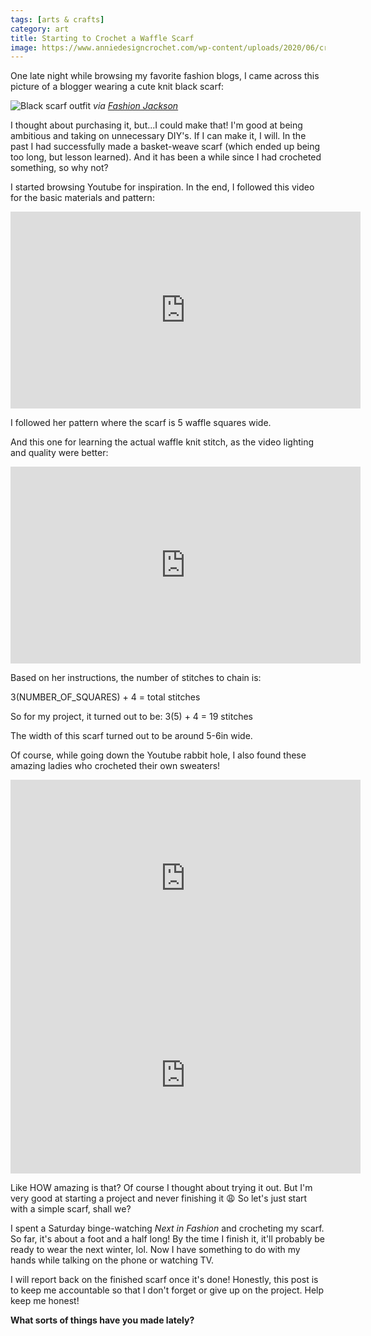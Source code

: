 ```yaml
---
tags: [arts & crafts]
category: art
title: Starting to Crochet a Waffle Scarf
image: https://www.anniedesigncrochet.com/wp-content/uploads/2020/06/crochet-waffle-stitch-sq.jpg
---
```


One late night while browsing my favorite fashion blogs, I came across this picture of a blogger wearing a cute knit black scarf:

![Black scarf outfit](https://fashionjackson.com/wp-content/uploads/2021/01/Amy-IG-5.jpg)
*via [Fashion Jackson](https://fashionjackson.com/outfit-inspiration/)*

I thought about purchasing it, but...I could make that! I'm good at being ambitious and taking on unnecessary DIY's. If I can make it, I will. In the past I had successfully made a basket-weave scarf (which ended up being too long, but lesson learned). And it has been a while since I had crocheted something, so why not?

I started browsing Youtube for inspiration. In the end, I followed this video for the basic materials and pattern:

<iframe width="560" height="315" src="https://www.youtube.com/embed/EoLRMmSBnz4" frameborder="0" allow="accelerometer; autoplay; clipboard-write; encrypted-media; gyroscope; picture-in-picture" allowfullscreen></iframe>

I followed her pattern where the scarf is 5 waffle squares wide.

And this one for learning the actual waffle knit stitch, as the video lighting and quality were better:

<iframe width="560" height="315" src="https://www.youtube.com/embed/YRnJHytHN_w" frameborder="0" allow="accelerometer; autoplay; clipboard-write; encrypted-media; gyroscope; picture-in-picture" allowfullscreen></iframe>

Based on her instructions, the number of stitches to chain is:

3(NUMBER_OF_SQUARES) + 4 = total stitches

So for my project, it turned out to be:
3(5) + 4 = 19 stitches

The width of this scarf turned out to be around 5-6in wide.

Of course, while going down the Youtube rabbit hole, I also found these amazing ladies who crocheted their own sweaters!

<iframe width="560" height="315" src="https://www.youtube.com/embed/Rcz9zn7QN4E" frameborder="0" allow="accelerometer; autoplay; clipboard-write; encrypted-media; gyroscope; picture-in-picture" allowfullscreen></iframe>

<iframe width="560" height="315" src="https://www.youtube.com/embed/qDDjv7pl2KA" frameborder="0" allow="accelerometer; autoplay; clipboard-write; encrypted-media; gyroscope; picture-in-picture" allowfullscreen></iframe>

Like HOW amazing is that? Of course I thought about trying it out. But I'm very good at starting a project and never finishing it :weary: So let's just start with a simple scarf, shall we?

I spent a Saturday binge-watching *Next in Fashion* and crocheting my scarf. So far, it's about a foot and a half long! By the time I finish it, it'll probably be ready to wear  the next winter, lol. Now I have something to do with my hands while talking on the phone or watching TV.

I will report back on the finished scarf once it's done! Honestly, this post is to keep me accountable so that I don't forget or give up on the project. Help keep me honest!

**What sorts of things have you made lately?**